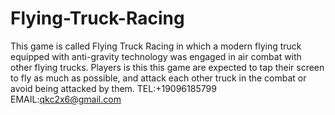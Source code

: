 # Flying-Truck-Racing
This game is called Flying Truck Racing in which a modern flying truck equipped with anti-gravity technology was engaged in air combat with other flying trucks. Players is this this game are expected to tap their screen to fly as much as possible, and attack each other truck in the combat or avoid being attacked by them. 
TEL:+19096185799
EMAIL:qkc2x6@gmail.com

